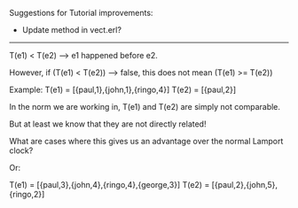 Suggestions for Tutorial improvements:

- Update method in vect.erl?

----------

T(e1) < T(e2) --> e1 happened before e2.

However, if
(T(e1) < T(e2)) --> false,
this does not mean
(T(e1) >= T(e2))

Example:
    T(e1) = [{paul,1},{john,1},{ringo,4}]
    T(e2) = [{paul,2}]

In the norm we are working in, T(e1) and T(e2) are simply not comparable.

But at least we know that they are not directly related!

What are cases where this gives us an advantage over the normal Lamport clock?



Or:

T(e1) = [{paul,3},{john,4},{ringo,4},{george,3}]
T(e2) = [{paul,2},{john,5},{ringo,2}]

